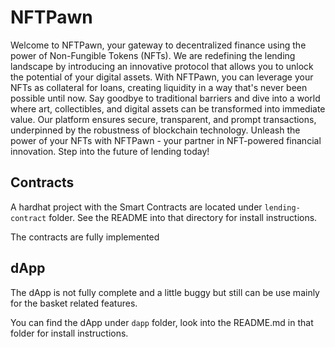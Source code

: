 # NFTPawn

Welcome to NFTPawn, your gateway to decentralized finance using the power of Non-Fungible Tokens (NFTs).
We are redefining the lending landscape by introducing an innovative protocol that allows you to unlock the potential of your digital assets.
With NFTPawn, you can leverage your NFTs as collateral for loans, creating liquidity in a way that's never been possible until now.
Say goodbye to traditional barriers and dive into a world where art, collectibles, and digital assets can be transformed into immediate value.
Our platform ensures secure, transparent, and prompt transactions, underpinned by the robustness of blockchain technology.
Unleash the power of your NFTs with NFTPawn - your partner in NFT-powered financial innovation.
Step into the future of lending today!

## Contracts

A hardhat project with the Smart Contracts are located under ```lending-contract``` folder. See the README into that directory for install instructions.

The contracts are fully implemented

## dApp

The dApp is not fully complete and a little buggy but still can be use mainly for the basket related features.

You can find the dApp under ```dapp``` folder, look into the README.md in that folder for install instructions.
